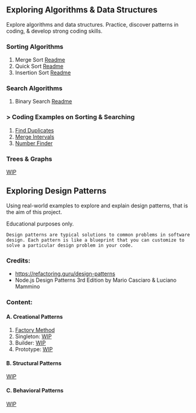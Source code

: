 ## Exploring Algorithms & Data Structures
Explore algorithms and data structures. Practice, discover patterns in coding, & develop strong coding skills.
### Sorting Algorithms
1. Merge Sort [Readme](./src/sorting_algorithms/mergesort.md)
2. Quick Sort [Readme](./src/sorting_algorithms/quicksort.md)
3. Insertion Sort [Readme](./src/sorting_algorithms/insertion_sort.md)

### Search Algorithms
1. Binary Search [Readme](./src/search_algorithms/binary_search.md)


### > Coding Examples on Sorting & Searching
1. [Find Duplicates](./src/sorting_algorithms/find_duplicates.md)
2. [Merge Intervals](./src/sorting_algorithms/merge_intervals.md)
3. [Number Finder](./src/sorting_algorithms/number_finder.md)

### Trees & Graphs
[WIP]()

## Exploring Design Patterns

Using real-world examples to explore and explain design patterns, that is the aim of this project.

Educational purposes only.

`Design patterns are typical solutions to common problems
in software design. Each pattern is like a blueprint
that you can customize to solve a particular
design problem in your code.`

### Credits:
- https://refactoring.guru/design-patterns
- Node.js Design Patterns 3rd Edition by Mario Casciaro & Luciano Mammino

### Content:

#### A. Creational Patterns

1. [Factory Method](./factory/factory.md)
2. Singleton: [WIP]()
3. Builder: [WIP]()
5. Prototype: [WIP]()

#### B. Structural Patterns
[WIP]()

#### C. Behavioral Patterns
[WIP]()